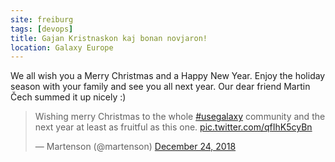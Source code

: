 ```yaml
---
site: freiburg
tags: [devops]
title: Gajan Kristnaskon kaj bonan novjaron!
location: Galaxy Europe
---
```


We all wish you a Merry Christmas and a Happy New Year.
Enjoy the holiday season with your family and see you all next year. Our dear friend Martin Čech summed it up nicely :)

<blockquote class="twitter-tweet" data-lang="en"><p lang="en" dir="ltr">Wishing merry Christmas to the whole <a href="https://twitter.com/hashtag/usegalaxy?src=hash&amp;ref_src=twsrc%5Etfw">#usegalaxy</a> community and the next year at least as fruitful as this one. <a href="https://t.co/qfIhK5cyBn">pic.twitter.com/qfIhK5cyBn</a></p>&mdash; Martenson (@martenson) <a href="https://twitter.com/martenson/status/1077305473706217472?ref_src=twsrc%5Etfw">December 24, 2018</a></blockquote>
<script async src="https://platform.twitter.com/widgets.js" charset="utf-8"></script>

<!--img src="/assets/media/for_santa.png" height="400px" alt="Image by Paula Grüning as a present for Santa." /-->







